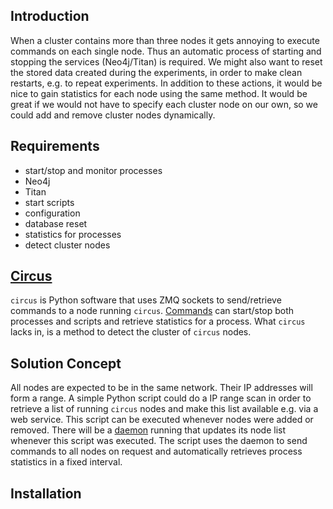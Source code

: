 ## Introduction
When a cluster contains more than three nodes it gets annoying to execute commands on each single node.
Thus an automatic process of starting and stopping the services (Neo4j/Titan) is required.
We might also want to reset the stored data created during the experiments, in order to make clean restarts, e.g. to repeat experiments.
In addition to these actions, it would be nice to gain statistics for each node using the same method.
It would be great if we would not have to specify each cluster node on our own, so we could add and remove cluster nodes dynamically.

## Requirements
* start/stop and monitor processes
 * Neo4j
 * Titan
* start scripts
 * configuration
 * database reset
* statistics for processes
* detect cluster nodes

## [Circus](http://circus.readthedocs.org/en/0.11.1/)
`circus` is Python software that uses ZMQ sockets to send/retrieve commands to a node running `circus`. [Commands](http://circus.readthedocs.org/en/0.11.1/for-ops/commands/) can start/stop both processes and scripts and retrieve statistics for a process.
What `circus` lacks in, is a method to detect the cluster of `circus` nodes.

## Solution Concept
All nodes are expected to be in the same network. Their IP addresses will form a range.
A simple Python script could do a IP range scan in order to retrieve a list of running `circus` nodes and make this list available e.g. via a web service.
This script can be executed whenever nodes were added or removed.
There will be a [daemon](https://pypi.python.org/pypi/python-daemon/) running that updates its node list whenever this script was executed.
The script uses the daemon to send commands to all nodes on request and automatically retrieves process statistics in a fixed interval.

## Installation


